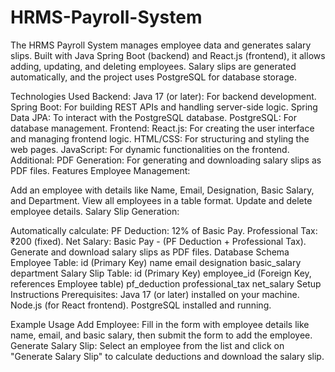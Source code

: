 # HRMS-Payroll-System
The HRMS Payroll System manages employee data and generates salary slips. Built with Java Spring Boot (backend) and React.js (frontend), it allows adding, updating, and deleting employees. Salary slips are generated automatically, and the project uses PostgreSQL for database storage.

Technologies Used
Backend:
Java 17 (or later): For backend development.
Spring Boot: For building REST APIs and handling server-side logic.
Spring Data JPA: To interact with the PostgreSQL database.
PostgreSQL: For database management.
Frontend:
React.js: For creating the user interface and managing frontend logic.
HTML/CSS: For structuring and styling the web pages.
JavaScript: For dynamic functionalities on the frontend.
Additional:
PDF Generation: For generating and downloading salary slips as PDF files.
Features
Employee Management:

Add an employee with details like Name, Email, Designation, Basic Salary, and Department.
View all employees in a table format.
Update and delete employee details.
Salary Slip Generation:

Automatically calculate:
PF Deduction: 12% of Basic Pay.
Professional Tax: ₹200 (fixed).
Net Salary: Basic Pay - (PF Deduction + Professional Tax).
Generate and download salary slips as PDF files.
Database Schema
Employee Table:
id (Primary Key)
name
email
designation
basic_salary
department
Salary Slip Table:
id (Primary Key)
employee_id (Foreign Key, references Employee table)
pf_deduction
professional_tax
net_salary
Setup Instructions
Prerequisites:
Java 17 (or later) installed on your machine.
Node.js (for React frontend).
PostgreSQL installed and running.

Example Usage
Add Employee: Fill in the form with employee details like name, email, and basic salary, then submit the form to add the employee.
Generate Salary Slip: Select an employee from the list and click on "Generate Salary Slip" to calculate deductions and download the salary slip.
    
